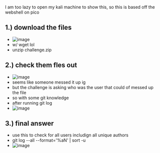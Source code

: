 I am too lazy to open my kali machine to show this, so this is based off the webshell on pico

1.) download the files
-
- ![image](https://github.com/TekTristan/cyber-rooms/assets/92371193/6946fa60-b48c-4650-bdaa-e4cc3593e0b3)
- w/ wget lol
- unzip challenge.zip

2.) check them fles out
-
- ![image](https://github.com/TekTristan/cyber-rooms/assets/92371193/a3527be0-1cdf-4c6c-acef-d624341fa6e8)
- seems like someone messed it up ig
- but the challenge is asking who was the user that could of messed up the file
- so with some git knowledge
- after running git log
- ![image](https://github.com/TekTristan/cyber-rooms/assets/92371193/8d5db314-2edc-4060-ba83-d7b9cdb965b4)

3.) final answer
-
- use this to check for all users includign all unique authors
- git log --all --format='%aN' | sort -u
- ![image](https://github.com/TekTristan/cyber-rooms/assets/92371193/89adff19-9ad1-4ef0-84af-3d4ad7ae7bcb)


